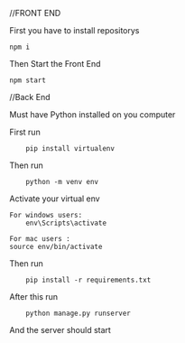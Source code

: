 //FRONT END

First you have to install repositorys

    npm i

Then Start the Front End

    npm start

//Back End

Must have Python installed on you computer

First run

        pip install virtualenv

Then run

        python -m venv env

Activate your virtual env

    For windows users:
        env\Scripts\activate

    For mac users :
    source env/bin/activate

Then run

        pip install -r requirements.txt

After this run

        python manage.py runserver

And the server should start
